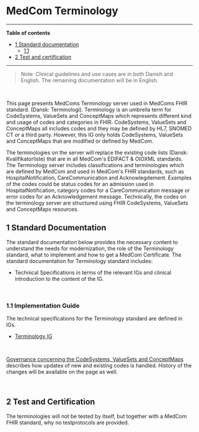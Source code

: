 # MedCom Terminology
<hr/>
<!-- below is the table of content. Ensure to update it. -->

**Table of contents**
* [1 Standard documentation](#1-standard-documentation)
  * [1.1](#11-implementation-guide)
* [2 Test and certification](#2-test-and-certification)
<hr/>

  >Note: Clinical guidelines and use cases are in both Danish and English. The remaining documentation will be in English.
<p>&nbsp;</p>	

This page presents MedComs Terminology server used in MedComs FHIR standard. (Dansk: Terminologi). Terminology is an umbrella term for CodeSystems, ValueSets and ConceptMaps which represents different kind and usage of codes and categories in FHIR. CodeSystems, ValueSets and ConceptMaps all includes codes and they may be defined by HL7, SNOMED CT or a third party. However, this IG only holds CodeSystems, ValueSets and ConceptMaps that are modified or defined by MedCom. 

The terminologies on the server will replace the existing code lists (Dansk: Kvalifikatorliste) that are in all MedCom's EDIFACT & OIOXML standards. The Terminology server includes classifications and terminologies which are defined by MedCom and used in MedCom's FHIR standards, such as HospitalNotification, CareCommunication and Acknowlegdement. Examples of the codes could be status codes for an admission used in HospitalNotification, category codes for a CareCommunication message or error codes for an Acknowledgement message. Technically, the codes on the terminology server are structured using FHIR CodeSystems, ValueSets and ConceptMaps resources.
<!-- *Short description concerning the purpose of the standard. Remember to include both the English and Danish name of the standard.*

*Create an item list with the profiles this IG includes.* -->
<!-- <br>
<br> -->


## 1 Standard Documentation 
The standard documentation below provides the necessary content to understand the needs for modernization, the role of the Terminology standard, what to implement and how to get a MedCom Certificate. 
The standard documentation for Terminology standard includes:
  * Technical Specifications in terms of the relevant IGs and clinical introduction to the content of the IG.
<p>&nbsp;</p>


### 1.1 Implementation Guide
The technical specifications for the Terminology standard are defined in IGs. 

  * [Terminology IG](https://build.fhir.org/ig/medcomdk/dk-medcom-terminology/)
<p>&nbsp;</p>

[Governance concerning the CodeSystems, ValueSets and ConceptMaps](https://medcomdk.github.io/MedCom-FHIR-Communication/#70-governance-for-terminiology) describes how updates of new and existing codes is handled. History of the changes will be available on the page as well. 
<p>&nbsp;</p>	

## 2 Test and Certification

The terminologies will not be tested by itself, but together with a MedCom FHIR standard, why no testprotocols are provided. 

